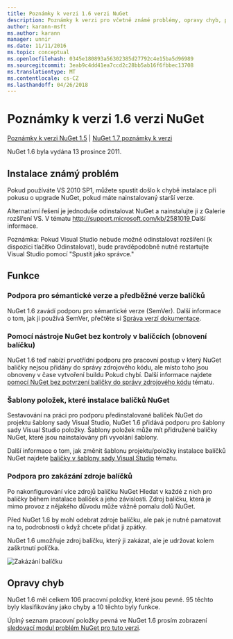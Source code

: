 ```yaml
---
title: Poznámky k verzi 1.6 verzi NuGet
description: Poznámky k verzi pro včetně známé problémy, opravy chyb, přidaných funkcí a chcete 1.6 NuGet.
author: karann-msft
ms.author: karann
manager: unnir
ms.date: 11/11/2016
ms.topic: conceptual
ms.openlocfilehash: 0345e180893a56302385d27792c4e15ba5d96989
ms.sourcegitcommit: 3eab9c4dd41ea7ccd2c28bb5ab16f6fbbec13708
ms.translationtype: MT
ms.contentlocale: cs-CZ
ms.lasthandoff: 04/26/2018
---
```

 # <a name="nuget-16-release-notes"></a>Poznámky k verzi 1.6 verzi NuGet

[Poznámky k verzi NuGet 1.5](../release-notes/nuget-1.5.md) | [NuGet 1.7 poznámky k verzi](../release-notes/nuget-1.7.md)

NuGet 1.6 byla vydána 13 prosince 2011.

## <a name="known-installation-issue"></a>Instalace známý problém
Pokud používáte VS 2010 SP1, můžete spustit došlo k chybě instalace při pokusu o upgrade NuGet, pokud máte nainstalovaný starší verze.

Alternativní řešení je jednoduše odinstalovat NuGet a nainstalujte ji z Galerie rozšíření VS.  V tématu [ http://support.microsoft.com/kb/2581019 ](http://support.microsoft.com/kb/2581019) Další informace.

Poznámka: Pokud Visual Studio nebude možné odinstalovat rozšíření (k dispozici tlačítko Odinstalovat), bude pravděpodobně nutné restartujte Visual Studio pomocí "Spustit jako správce."

## <a name="features"></a>Funkce

### <a name="support-for-semantic-versioning-and-prerelease-packages"></a>Podpora pro sémantické verze a předběžné verze balíčků
NuGet 1.6 zavádí podporu pro sémantické verze (SemVer). Další informace o tom, jak ji používá SemVer, přečtěte si [Správa verzí dokumentace](../create-packages/prerelease-packages.md).

### <a name="using-nuget-without-checking-in-packages-package-restore"></a>Pomocí nástroje NuGet bez kontroly v balíčcích (obnovení balíčku)
NuGet 1.6 teď nabízí prvotřídní podporu pro pracovní postup v který NuGet balíčky nejsou přidány do správy zdrojového kódu, ale místo toho jsou obnoveny v čase vytvoření buildu Pokud chybí. Další informace najdete [pomocí NuGet bez potvrzení balíčky do správy zdrojového kódu](../consume-packages/packages-and-source-control.md) tématu.

### <a name="item-templates-that-install-nuget-packages"></a>Šablony položek, které instalace balíčků NuGet
Sestavování na práci pro podporu předinstalované balíček NuGet do projektu šablony sady Visual Studio, NuGet 1.6 přidává podporu pro šablony sady Visual Studio položky. Šablony položek může mít přidružené balíčky NuGet, které jsou nainstalovány při vyvolání šablony.

Další informace o tom, jak změnit šablonu projektu/položky instalace balíčků NuGet najdete [balíčky v šablony sady Visual Studio](../visual-studio-extensibility/visual-studio-templates.md) tématu.

### <a name="support-for-disabling-package-sources"></a>Podpora pro zakázání zdroje balíčků
Po nakonfigurování více zdrojů balíčku NuGet Hledat v každé z nich pro balíčky během instalace balíček a jeho závislosti. Zdroj balíčku, která je mimo provoz z nějakého důvodu může vážně pomalu dolů NuGet.

Před NuGet 1.6 by mohl odebrat zdroje balíčku, ale pak je nutné pamatovat na to, podrobnosti o když chcete přidat ji zpátky.

NuGet 1.6 umožňuje zdroj balíčku, který ji zakázat, ale je udržovat kolem zaškrtnutí políčka.

![Zakázání balíčku](./media/package-source-with-disabled-source.png)

## <a name="bug-fixes"></a>Opravy chyb
NuGet 1.6 měl celkem 106 pracovní položky, které jsou pevné. 95 těchto byly klasifikovány jako chyby a 10 těchto byly funkce.

Úplný seznam pracovní položky pevná ve NuGet 1.6 prosím zobrazení [sledovací modul problém NuGet pro tuto verzi](http://nuget.codeplex.com/workitem/list/advanced?keyword=&status=Closed&type=All&priority=All&release=NuGet%201.6&assignedTo=All&component=All&sortField=Votes&sortDirection=Descending&page=0).
